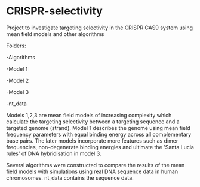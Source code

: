 # CRISPR-selectivity
Project to investigate targeting selectivity in the CRISPR CAS9 system using mean field models and other algorithms

Folders:

-Algorithms

-Model 1

-Model 2

-Model 3

-nt_data


Models 1,2,3 are mean field models of increasing complexity which calculate the targeting selectivity between a targeting sequence and a targeted genome (strand). Model 1 describes the genome using mean field frequency parameters with equal binding energy across all complementary base pairs. The later models incorporate more features such as dimer frequencies, non-degenerate binding energies and ultimate the 'Santa Lucia rules' of DNA hybridisation in model 3.

Several algorithms were constructed to compare the results of the mean field models with simulations using real DNA sequence data in human chromosomes. nt_data contains the sequence data.
